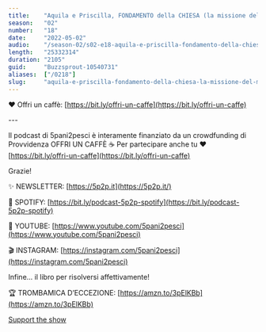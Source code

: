 ```yaml
---
title:    "Aquila e Priscilla, FONDAMENTO della CHIESA (la missione del matrimonio cristiano...) 💪"
season:   "02"
number:   "18"
date:     "2022-05-02"
audio:    "/season-02/s02-e18-aquila-e-priscilla-fondamento-della-chiesa-la-missione-del-matrimonio-cristiano.mp3"
length:   "25332314"
duration: "2105"
guid:     "Buzzsprout-10540731"
aliases:  ["/0218"]
slug:     "aquila-e-priscilla-fondamento-della-chiesa-la-missione-del-matrimonio-cristiano"
---
```

❤️ Offri un caffè: [https://bit.ly/offri-un-caffe](https://bit.ly/offri-un-caffe)

\-\-\-

Il podcast di 5pani2pesci è interamente finanziato da un crowdfunding di Provvidenza OFFRI UN CAFFÈ ☕ Per partecipare anche tu ❤️ [https://bit.ly/offri-un-caffe](https://bit.ly/offri-un-caffe)

Grazie!

✨ NEWSLETTER: [https://5p2p.it](https://5p2p.it/)

👾 SPOTIFY: [https://bit.ly/podcast-5p2p-spotify](https://bit.ly/podcast-5p2p-spotify)

🔴 YOUTUBE: [https://www.youtube.com/5pani2pesci](https://www.youtube.com/5pani2pesci)

🎬 INSTAGRAM: [https://instagram.com/5pani2pesci](https://instagram.com/5pani2pesci)

Infine... il libro per risolversi affettivamente!

🏆 TROMBAMICA D’ECCEZIONE: [https://amzn.to/3pElKBb](https://amzn.to/3pElKBb)

[Support the show](https://bit.ly/offri-un-caffe)
                